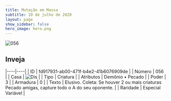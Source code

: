 ```yaml
---
title: Mutação em Massa
subtitle: 10 de julho de 2020
layout: page
show_sidebar: false
hero_image: hero.png
---
```


![056](https://cdn.keyforgegame.com/media/card_front/pt/479_056_7GF3FRCQVRC2_pt.png)

## Inveja

|----|----|
| ID | fd917931-ab00-471f-b4e2-41b6076909de |
| Número | 056 |
| Casa | ![Dis](https://archonarcana.com/images/thumb/e/e8/Dis.png/22px-Dis.png "Dis") |
| Tipo | Criatura |
| Atributos | Demônio • Pecado |
| Poder | 3 |
| Armadura | 0 |
| Texto | Elusivo.   Coleta: Se houver 2 ou mais criaturas Pecado amigas, capture todo o A do seu oponente. |
| Raridade | Especial Variável |
